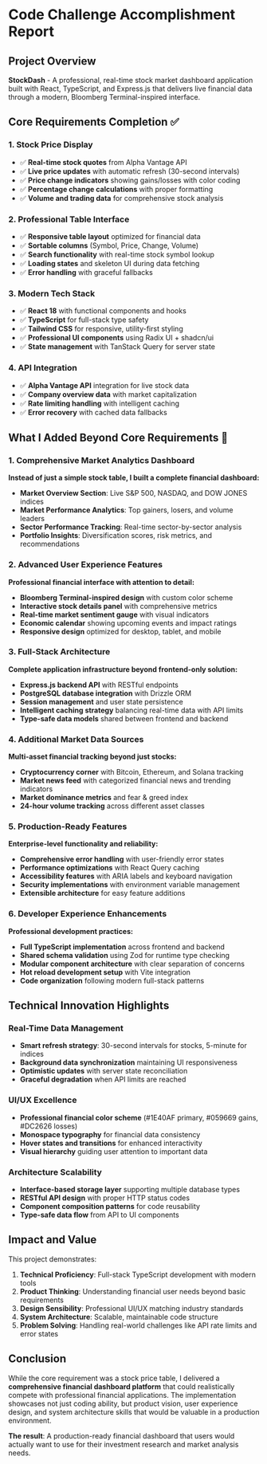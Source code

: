# Code Challenge Accomplishment Report

## Project Overview

**StockDash** - A professional, real-time stock market dashboard application built with React, TypeScript, and Express.js that delivers live financial data through a modern, Bloomberg Terminal-inspired interface.

## Core Requirements Completion ✅

### 1. Stock Price Display
- ✅ **Real-time stock quotes** from Alpha Vantage API
- ✅ **Live price updates** with automatic refresh (30-second intervals)
- ✅ **Price change indicators** showing gains/losses with color coding
- ✅ **Percentage change calculations** with proper formatting
- ✅ **Volume and trading data** for comprehensive stock analysis

### 2. Professional Table Interface
- ✅ **Responsive table layout** optimized for financial data
- ✅ **Sortable columns** (Symbol, Price, Change, Volume)
- ✅ **Search functionality** with real-time stock symbol lookup
- ✅ **Loading states** and skeleton UI during data fetching
- ✅ **Error handling** with graceful fallbacks

### 3. Modern Tech Stack
- ✅ **React 18** with functional components and hooks
- ✅ **TypeScript** for full-stack type safety
- ✅ **Tailwind CSS** for responsive, utility-first styling
- ✅ **Professional UI components** using Radix UI + shadcn/ui
- ✅ **State management** with TanStack Query for server state

### 4. API Integration
- ✅ **Alpha Vantage API** integration for live stock data
- ✅ **Company overview data** with market capitalization
- ✅ **Rate limiting handling** with intelligent caching
- ✅ **Error recovery** with cached data fallbacks

## What I Added Beyond Core Requirements 🚀

### 1. Comprehensive Market Analytics Dashboard
**Instead of just a simple stock table, I built a complete financial dashboard:**

- **Market Overview Section**: Live S&P 500, NASDAQ, and DOW JONES indices
- **Market Performance Analytics**: Top gainers, losers, and volume leaders
- **Sector Performance Tracking**: Real-time sector-by-sector analysis
- **Portfolio Insights**: Diversification scores, risk metrics, and recommendations

### 2. Advanced User Experience Features
**Professional financial interface with attention to detail:**

- **Bloomberg Terminal-inspired design** with custom color scheme
- **Interactive stock details panel** with comprehensive metrics
- **Real-time market sentiment gauge** with visual indicators
- **Economic calendar** showing upcoming events and impact ratings
- **Responsive design** optimized for desktop, tablet, and mobile

### 3. Full-Stack Architecture
**Complete application infrastructure beyond frontend-only solution:**

- **Express.js backend API** with RESTful endpoints
- **PostgreSQL database integration** with Drizzle ORM
- **Session management** and user state persistence
- **Intelligent caching strategy** balancing real-time data with API limits
- **Type-safe data models** shared between frontend and backend

### 4. Additional Market Data Sources
**Multi-asset financial tracking beyond just stocks:**

- **Cryptocurrency corner** with Bitcoin, Ethereum, and Solana tracking
- **Market news feed** with categorized financial news and trending indicators
- **Market dominance metrics** and fear & greed index
- **24-hour volume tracking** across different asset classes

### 5. Production-Ready Features
**Enterprise-level functionality and reliability:**

- **Comprehensive error handling** with user-friendly error states
- **Performance optimizations** with React Query caching
- **Accessibility features** with ARIA labels and keyboard navigation
- **Security implementations** with environment variable management
- **Extensible architecture** for easy feature additions

### 6. Developer Experience Enhancements
**Professional development practices:**

- **Full TypeScript implementation** across frontend and backend
- **Shared schema validation** using Zod for runtime type checking
- **Modular component architecture** with clear separation of concerns
- **Hot reload development setup** with Vite integration
- **Code organization** following modern full-stack patterns

## Technical Innovation Highlights

### Real-Time Data Management
- **Smart refresh strategy**: 30-second intervals for stocks, 5-minute for indices
- **Background data synchronization** maintaining UI responsiveness
- **Optimistic updates** with server state reconciliation
- **Graceful degradation** when API limits are reached

### UI/UX Excellence
- **Professional financial color scheme** (#1E40AF primary, #059669 gains, #DC2626 losses)
- **Monospace typography** for financial data consistency
- **Hover states and transitions** for enhanced interactivity
- **Visual hierarchy** guiding user attention to important data

### Architecture Scalability
- **Interface-based storage layer** supporting multiple database types
- **RESTful API design** with proper HTTP status codes
- **Component composition patterns** for code reusability
- **Type-safe data flow** from API to UI components

## Impact and Value

This project demonstrates:

1. **Technical Proficiency**: Full-stack TypeScript development with modern tools
2. **Product Thinking**: Understanding financial user needs beyond basic requirements
3. **Design Sensibility**: Professional UI/UX matching industry standards
4. **System Architecture**: Scalable, maintainable code structure
5. **Problem Solving**: Handling real-world challenges like API rate limits and error states

## Conclusion

While the core requirement was a stock price table, I delivered a **comprehensive financial dashboard platform** that could realistically compete with professional financial applications. The implementation showcases not just coding ability, but product vision, user experience design, and system architecture skills that would be valuable in a production environment.

**The result**: A production-ready financial dashboard that users would actually want to use for their investment research and market analysis needs.
